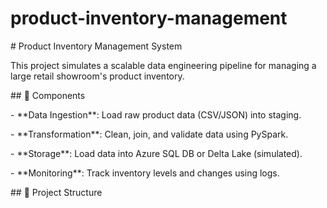 # product-inventory-management



\# Product Inventory Management System



This project simulates a scalable data engineering pipeline for managing a large retail showroom's product inventory.



\## 🧱 Components



\- \*\*Data Ingestion\*\*: Load raw product data (CSV/JSON) into staging.

\- \*\*Transformation\*\*: Clean, join, and validate data using PySpark.

\- \*\*Storage\*\*: Load data into Azure SQL DB or Delta Lake (simulated).

\- \*\*Monitoring\*\*: Track inventory levels and changes using logs.



\## 📁 Project Structure



